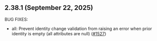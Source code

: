 ## 2.38.1 (September 22, 2025)

BUG FIXES:

* all: Prevent identity change validation from raising an error when prior identity is empty (all attributes are null) ([#1527](https://github.com/hashicorp/terraform-plugin-sdk/issues/1527))

